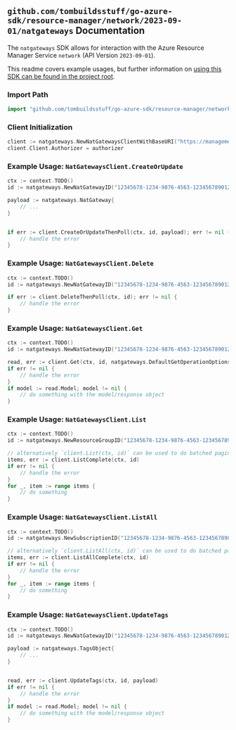 
## `github.com/tombuildsstuff/go-azure-sdk/resource-manager/network/2023-09-01/natgateways` Documentation

The `natgateways` SDK allows for interaction with the Azure Resource Manager Service `network` (API Version `2023-09-01`).

This readme covers example usages, but further information on [using this SDK can be found in the project root](https://github.com/tombuildsstuff/go-azure-sdk/tree/main/docs).

### Import Path

```go
import "github.com/tombuildsstuff/go-azure-sdk/resource-manager/network/2023-09-01/natgateways"
```


### Client Initialization

```go
client := natgateways.NewNatGatewaysClientWithBaseURI("https://management.azure.com")
client.Client.Authorizer = authorizer
```


### Example Usage: `NatGatewaysClient.CreateOrUpdate`

```go
ctx := context.TODO()
id := natgateways.NewNatGatewayID("12345678-1234-9876-4563-123456789012", "example-resource-group", "natGatewayValue")

payload := natgateways.NatGateway{
	// ...
}


if err := client.CreateOrUpdateThenPoll(ctx, id, payload); err != nil {
	// handle the error
}
```


### Example Usage: `NatGatewaysClient.Delete`

```go
ctx := context.TODO()
id := natgateways.NewNatGatewayID("12345678-1234-9876-4563-123456789012", "example-resource-group", "natGatewayValue")

if err := client.DeleteThenPoll(ctx, id); err != nil {
	// handle the error
}
```


### Example Usage: `NatGatewaysClient.Get`

```go
ctx := context.TODO()
id := natgateways.NewNatGatewayID("12345678-1234-9876-4563-123456789012", "example-resource-group", "natGatewayValue")

read, err := client.Get(ctx, id, natgateways.DefaultGetOperationOptions())
if err != nil {
	// handle the error
}
if model := read.Model; model != nil {
	// do something with the model/response object
}
```


### Example Usage: `NatGatewaysClient.List`

```go
ctx := context.TODO()
id := natgateways.NewResourceGroupID("12345678-1234-9876-4563-123456789012", "example-resource-group")

// alternatively `client.List(ctx, id)` can be used to do batched pagination
items, err := client.ListComplete(ctx, id)
if err != nil {
	// handle the error
}
for _, item := range items {
	// do something
}
```


### Example Usage: `NatGatewaysClient.ListAll`

```go
ctx := context.TODO()
id := natgateways.NewSubscriptionID("12345678-1234-9876-4563-123456789012")

// alternatively `client.ListAll(ctx, id)` can be used to do batched pagination
items, err := client.ListAllComplete(ctx, id)
if err != nil {
	// handle the error
}
for _, item := range items {
	// do something
}
```


### Example Usage: `NatGatewaysClient.UpdateTags`

```go
ctx := context.TODO()
id := natgateways.NewNatGatewayID("12345678-1234-9876-4563-123456789012", "example-resource-group", "natGatewayValue")

payload := natgateways.TagsObject{
	// ...
}


read, err := client.UpdateTags(ctx, id, payload)
if err != nil {
	// handle the error
}
if model := read.Model; model != nil {
	// do something with the model/response object
}
```
